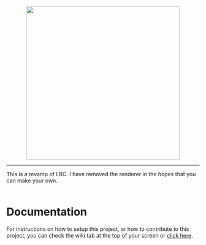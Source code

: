 <p align="center"><img src="https://raw.githubusercontent.com/FoxxoSnoot/laravel-roblox-clone/main/public/img/logo.png" width="400" style="max-width: 100%;"></p>
<hr>
This is a revamp of LRC. I have removed the renderer in the hopes that you can make your own.
<br>
<br>

# Documentation

For instructions on how to setup this project, or how to contribute to this project, you can check the wiki tab at the top of your screen or [click here](https://github.com/eIfo1/LRC-Revamp/wiki).
